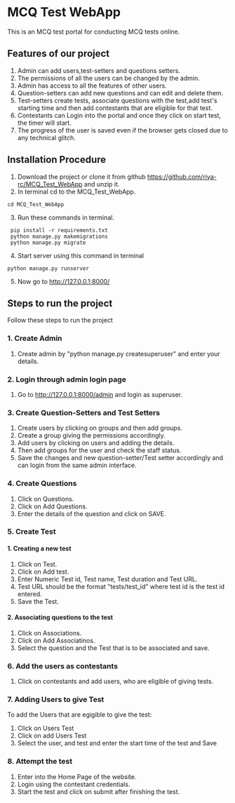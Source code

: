 # MCQ Test WebApp
This is an MCQ test portal for conducting MCQ tests online.

## Features of our project

1. Admin can add users,test-setters and questions setters. 
2. The permissions of all the users can be changed by the admin.
3. Admin has access to all the features of other users.
4. Question-setters can add new questions and can edit and delete them.
5. Test-setters create tests, associate questions with the test,add test's starting time and then add contestants that are eligible for that test.
6. Contestants can Login into the portal and once they click on start test, the timer will start.
7. The progress of the user is saved even if the browser gets closed due to any technical glitch.

## Installation Procedure

1. Download the project or clone it from github https://github.com/riya-rc/MCQ_Test_WebApp and unzip it.
2. In terminal cd to the MCQ_Test_WebApp.
```
cd MCQ_Test_WebApp
```
3. Run these commands in terminal.
```
 pip install -r requirements.txt
 python manage.py makemigrations
 python manage.py migrate
 ```
 
4. Start server using this command in terminal 
```
python manage.py runserver
```
5. Now go to http://127.0.0.1:8000/ 

## Steps to run the project
Follow these steps to run the project

### 1. Create Admin
1. Create admin by "python manage.py createsuperuser" and enter your details.

### 2. Login through admin login page
1. Go to http://127.0.0.1:8000/admin and login as superuser.

### 3. Create Question-Setters and Test Setters

1. Create users by clicking on groups and then add groups.
2. Create a group giving the permissions accordingly.
3. Add users by clicking on users and adding the details.
4. Then add groups for the user and check the staff status.
6. Save the changes and new question-setter/Test setter accordingly and can login from the same admin interface.

### 4. Create Questions

1. Click on Questions.
2. Click on Add Questions.
3. Enter the details of the question and click on SAVE.

### 5. Create Test

#### 1. Creating a new test

1. Click on Test.
2. Click on Add test.
3. Enter Numeric Test id, Test name, Test duration and Test URL.
4. Test URL should be the format "tests/test_id" where test id is the test id entered.
5. Save the Test.

#### 2. Associating questions to the test

1. Click on Associations.
2. Click on Add Associatinos.
3. Select the question and the Test that is to be associated and save.

### 6. Add the users as contestants

1. Click on contestants and add users, who are eligible of giving tests.

### 7. Adding Users to give Test

To add the Users that are egigible to give the test:

1. Click on Users Test
2. Click on add Users Test 
3. Select the user, and test and enter the start time of the test and Save  

### 8. Attempt the test

1. Enter into the Home Page of the website.
2. Login using the contestant credentials.
3. Start the test and click on submit after finishing the test.

